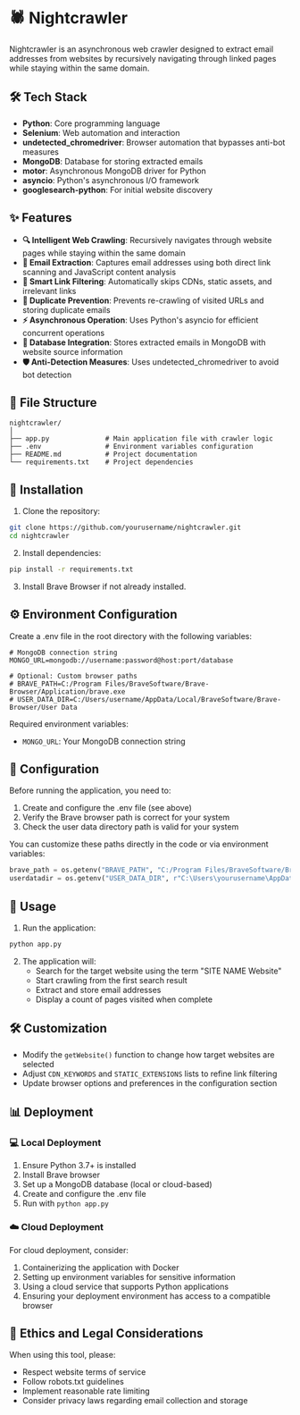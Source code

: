 # 🕷️ Nightcrawler

Nightcrawler is an asynchronous web crawler designed to extract email addresses from websites by recursively navigating through linked pages while staying within the same domain.

## 🛠️ Tech Stack

- **Python**: Core programming language
- **Selenium**: Web automation and interaction
- **undetected_chromedriver**: Browser automation that bypasses anti-bot measures
- **MongoDB**: Database for storing extracted emails
- **motor**: Asynchronous MongoDB driver for Python
- **asyncio**: Python's asynchronous I/O framework
- **googlesearch-python**: For initial website discovery

## ✨ Features

- **🔍 Intelligent Web Crawling**: Recursively navigates through website pages while staying within the same domain
- **📧 Email Extraction**: Captures email addresses using both direct link scanning and JavaScript content analysis
- **🧹 Smart Link Filtering**: Automatically skips CDNs, static assets, and irrelevant links
- **🔄 Duplicate Prevention**: Prevents re-crawling of visited URLs and storing duplicate emails
- **⚡ Asynchronous Operation**: Uses Python's asyncio for efficient concurrent operations
- **💾 Database Integration**: Stores extracted emails in MongoDB with website source information
- **🛡️ Anti-Detection Measures**: Uses undetected_chromedriver to avoid bot detection

## 📁 File Structure

```
nightcrawler/
│
├── app.py              # Main application file with crawler logic
├── .env                # Environment variables configuration
├── README.md           # Project documentation
└── requirements.txt    # Project dependencies
```

## 🔧 Installation

1. Clone the repository:
```bash
git clone https://github.com/yourusername/nightcrawler.git
cd nightcrawler
```

2. Install dependencies:
```bash
pip install -r requirements.txt
```

3. Install Brave Browser if not already installed.

## ⚙️ Environment Configuration

Create a .env file in the root directory with the following variables:

```
# MongoDB connection string
MONGO_URL=mongodb://username:password@host:port/database

# Optional: Custom browser paths
# BRAVE_PATH=C:/Program Files/BraveSoftware/Brave-Browser/Application/brave.exe
# USER_DATA_DIR=C:/Users/username/AppData/Local/BraveSoftware/Brave-Browser/User Data
```

Required environment variables:
- `MONGO_URL`: Your MongoDB connection string

## 🔌 Configuration

Before running the application, you need to:

1. Create and configure the .env file (see above)
2. Verify the Brave browser path is correct for your system
3. Check the user data directory path is valid for your system

You can customize these paths directly in the code or via environment variables:

```python
brave_path = os.getenv("BRAVE_PATH", "C:/Program Files/BraveSoftware/Brave-Browser/Application/brave.exe")
userdatadir = os.getenv("USER_DATA_DIR", r"C:\Users\yourusername\AppData\Local\BraveSoftware\Brave-Browser\User Data")
```

## 🚀 Usage

1. Run the application:
```bash
python app.py
```

2. The application will:
   - Search for the target website using the term "SITE NAME Website"
   - Start crawling from the first search result
   - Extract and store email addresses
   - Display a count of pages visited when complete

## 🛠️ Customization

- Modify the `getWebsite()` function to change how target websites are selected
- Adjust `CDN_KEYWORDS` and `STATIC_EXTENSIONS` lists to refine link filtering
- Update browser options and preferences in the configuration section

## 📊 Deployment

### 💻 Local Deployment

1. Ensure Python 3.7+ is installed
2. Install Brave browser
3. Set up a MongoDB database (local or cloud-based)
4. Create and configure the .env file
5. Run with `python app.py`

### ☁️ Cloud Deployment

For cloud deployment, consider:
1. Containerizing the application with Docker
2. Setting up environment variables for sensitive information
3. Using a cloud service that supports Python applications
4. Ensuring your deployment environment has access to a compatible browser

## 📜 Ethics and Legal Considerations

When using this tool, please:
- Respect website terms of service
- Follow robots.txt guidelines
- Implement reasonable rate limiting
- Consider privacy laws regarding email collection and storage

